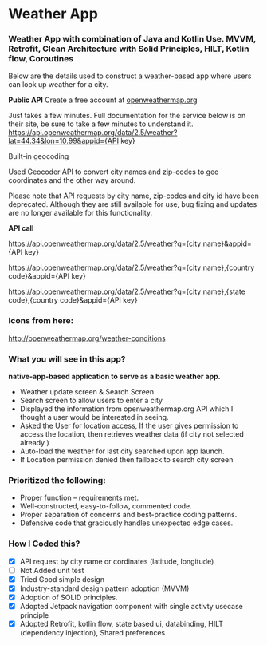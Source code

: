 # Weather App

### Weather App with combination of Java and Kotlin Use. MVVM, Retrofit, Clean Architecture with Solid Principles, HILT, Kotlin flow, Coroutines

Below are the details used to construct a weather-based app where users can look up weather for a city.

**Public API**
Create a free account at 
[openweathermap.org](https://openweathermap.org/) 

Just takes a few minutes. Full documentation for the service below is on their site, be sure to take a few minutes to understand it.
https://api.openweathermap.org/data/2.5/weather?lat=44.34&lon=10.99&appid={API key}

Built-in geocoding

Used Geocoder API to convert city names and zip-codes to geo coordinates and the other way around. 

Please note that API requests by city name, zip-codes and city id have been deprecated. Although they are still available for use, bug fixing and updates are no longer available for this functionality.

**API call**

https://api.openweathermap.org/data/2.5/weather?q={city name}&appid={API key}

https://api.openweathermap.org/data/2.5/weather?q={city name},{country code}&appid={API key}

https://api.openweathermap.org/data/2.5/weather?q={city name},{state code},{country code}&appid={API key}

### Icons from here:

http://openweathermap.org/weather-conditions

### What you will see in this app?

**native-app-based application to serve as a basic weather app.**
- Weather update screen & Search Screen
- Search screen to allow users to enter a city
- Displayed the information from openweathermap.org API which I thought a user would be interested in seeing.
- Asked the User for location access, If the user gives permission to access the location, then retrieves weather data (if city not selected already )
- Auto-load the weather for last city searched upon app launch.
- If Location permission denied then fallback to search city screen

### Prioritized the following:
* Proper function – requirements met.
* Well-constructed, easy-to-follow, commented code.
* Proper separation of concerns and best-practice coding patterns.
* Defensive code that graciously handles unexpected edge cases.

### How I Coded this?

- [x] API request by city name or cordinates (latitude, longitude)
- [ ] Not Added unit test
- [x] Tried Good simple design
- [x] Industry-standard design pattern adoption (MVVM)
- [x] Adoption of SOLID principles.
- [x] Adopted Jetpack navigation component with single activty usecase principle
- [x] Adopted Retrofit, kotlin flow, state based ui, databinding, HILT (dependency injection), Shared preferences
